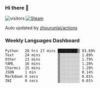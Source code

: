 ### Hi there 👋

![visitors](https://visitor-badge.glitch.me/badge?page_id=zhourunlai)
[![Steam](https://img.shields.io/badge/dynamic/json?label=Steam&query=%24.data.totalSubs&url=https%3A%2F%2Fapi.spencerwoo.com%2Fsubstats%2F%3Fsource%3DsteamGames%26queryKey%3D76561198285156854&suffix=%20Games&logo=steam&labelColor=134375&color=0b1a37&longCache=true)](http://steamcommunity.com/profiles/76561198285156854)

Auto updated by <a href="https://github.com/zhourunlai/zhourunlai/actions" target="_blank">zhourunlai/actions</a>

### Weekly Languages Dashboard

<!--PART:wakatime-->
```text
Python   20 hrs 27 mins █████████▒ 93.69%
Text     24 mins        ▒░░░░░░░░░ 1.89%
Other    23 mins        ▒░░░░░░░░░ 1.79%
YAML     16 mins        ▒░░░░░░░░░ 1.28%
Charmci  15 mins        ▒░░░░░░░░░ 1.20%
JSON     1 min          ▒░░░░░░░░░ 0.14%
Markdown 0 secs         ▒░░░░░░░░░ 0.01%
INI      0 secs         ▒░░░░░░░░░ 0.01%
```
<!--PART:wakatime-->
